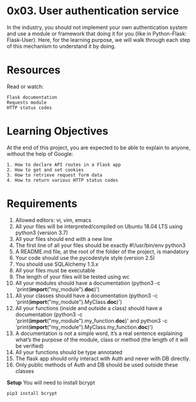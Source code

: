 0x03. User authentication service
==================================

In the industry, you should not implement your own authentication system and use a module or framework that doing it for you (like in Python-Flask: Flask-User). Here, for the learning purpose, we will walk through each step of this mechanism to understand it by doing.

Resources
=========
Read or watch:

	Flask documentation
	Requests module
	HTTP status codes

Learning Objectives
===================
At the end of this project, you are expected to be able to explain to anyone, without the help of Google:

	1. How to declare API routes in a Flask app
	2. How to get and set cookies
	3. How to retrieve request form data
	4. How to return various HTTP status codes

Requirements
============
1. Allowed editors: vi, vim, emacs
2. All your files will be interpreted/compiled on Ubuntu 18.04 LTS using python3 (version 3.7)
3. All your files should end with a new line
4. The first line of all your files should be exactly #!/usr/bin/env python3
5. A README.md file, at the root of the folder of the project, is mandatory
6. Your code should use the pycodestyle style (version 2.5)
7. You should use SQLAlchemy 1.3.x
8. All your files must be executable
9. The length of your files will be tested using wc
10. All your modules should have a documentation (python3 -c 'print(__import__("my_module").__doc__)')
11. All your classes should have a documentation (python3 -c 'print(__import__("my_module").MyClass.__doc__)')
12. All your functions (inside and outside a class) should have a documentation (python3 -c 'print(__import__("my_module").my_function.__doc__)' and python3 -c 'print(__import__("my_module").MyClass.my_function.__doc__)')
13. A documentation is not a simple word, it’s a real sentence explaining what’s the purpose of the module, class or method (the length of it will be verified)
14. All your functions should be type annotated
15. The flask app should only interact with Auth and never with DB directly.
16. Only public methods of Auth and DB should be used outside these classes

**Setup**
You will need to install bcrypt

	pip3 install bcrypt
